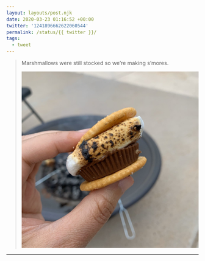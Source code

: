 ```yaml
---
layout: layouts/post.njk
date: 2020-03-23 01:16:52 +00:00
twitter: '1241896662622060544'
permalink: /status/{{ twitter }}/
tags: 
  - tweet
---
```


> Marshmallows were still stocked so we’re making s’mores. 
> 
> ![A toasty marshmallow on two Ritz crackers and a peanut butter cup. A fire pit in the background.](/img/1241896662622060544-ETwabjMVAAYqb65.jpg)

---
